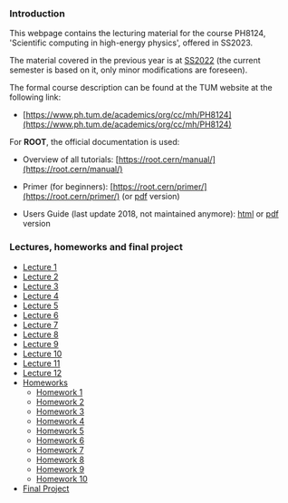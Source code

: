 ### Introduction

This webpage contains the lecturing material for the course PH8124, 'Scientific computing in high-energy physics', offered in SS2023.

The material covered in the previous year is at [SS2022]( https://abilandz.gitbook.io/ss2022 ) (the current semester is based on it, only minor modifications are foreseen).

The formal course description can be found at the TUM website at the following link:

*  [https://www.ph.tum.de/academics/org/cc/mh/PH8124](https://www.ph.tum.de/academics/org/cc/mh/PH8124)

For **ROOT**, the official documentation is used:

* Overview of all tutorials: [https://root.cern/manual/](https://root.cern/manual/)

* Primer (for beginners): [https://root.cern/primer/](https://root.cern/primer/) (or [pdf](https://cernbox.cern.ch/index.php/s/bmbmbqUMA1keZCH) version)

* Users Guide (last update 2018, not maintained anymore): [html](https://root.cern.ch/root/htmldoc/guides/users-guide/ROOTUsersGuide.html) or [pdf](https://cernbox.cern.ch/index.php/s/N4k9AQ8LtCFWQIc) version


### Lectures, homeworks and final project

* [Lecture 1](./Lecture_1/Trivia.md)
* [Lecture 2](./Lecture_2/Lecture_2.md)
* [Lecture 3](./Lecture_3/Lecture_3.md)
* [Lecture 4](./Lecture_4/Lecture_4.md)
* [Lecture 5](./Lecture_5/Lecture_5.md)
* [Lecture 6](./Lecture_6/Lecture_6.md)
* [Lecture 7](./Lecture_7/Lecture_7.md)
* [Lecture 8](./Lecture_8/Lecture_8.md)
* [Lecture 9](./Lecture_9/Lecture_9.md)
* [Lecture 10](./Lecture_10/Lecture_10.md_TBI)
* [Lecture 11](./Lecture_11/Lecture_11.md_TBI)
* [Lecture 12](./Lecture_12/Lecture_12.md_TBI)
* [Homeworks](./Homeworks/Trivia.md)
    * [Homework 1](./Homeworks/Homework_1.md)
    * [Homework 2](./Homeworks/Homework_2.md)
    * [Homework 3](./Homeworks/Homework_3.md)
    * [Homework 4](./Homeworks/Homework_4.md)
    * [Homework 5](./Homeworks/Homework_5.md)
    * [Homework 6](./Homeworks/Homework_6.md_TBI)
    * [Homework 7](./Homeworks/Homework_7.md_TBI)
    * [Homework 8](./Homeworks/Homework_8.md_TBI)
    * [Homework 9](./Homeworks/Homework_9.md_TBI)
    * [Homework 10](./Homeworks/Homework_10.md_TBI)
* [Final Project](./Final_Project/FinalProject.md_TBI)
